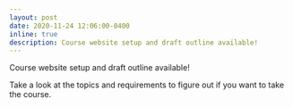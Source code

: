 ```yaml
---
layout: post
date: 2020-11-24 12:06:00-0400
inline: true
description: Course website setup and draft outline available!
---
```

Course website setup and draft outline available!

Take a look at the topics and requirements to figure out if you want to take the course.
